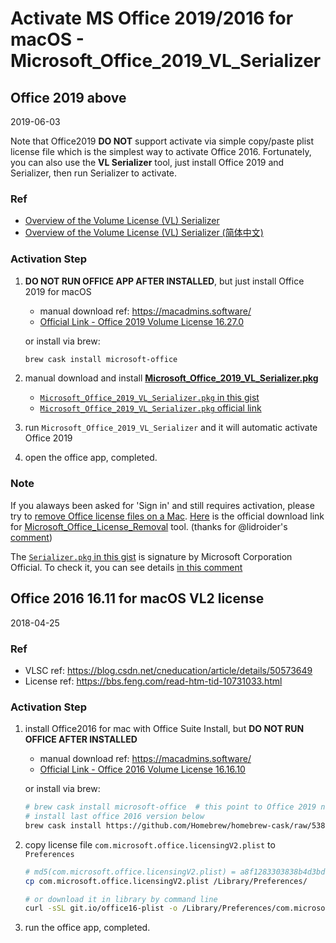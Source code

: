 # Activate MS Office 2019/2016 for macOS - Microsoft_Office_2019_VL_Serializer

## Office 2019 above

2019-06-03

Note that Office2019 **DO NOT** support activate via simple copy/paste plist license file which is the simplest way to activate Office 2016.
Fortunately, you can also use the **VL Serializer** tool, just install Office 2019 and Serializer, then run Serializer to activate.

### Ref

- [Overview of the Volume License (VL) Serializer](https://docs.microsoft.com/en-us/deployoffice/mac/volume-license-serializer)
- [Overview of the Volume License (VL) Serializer (简体中文)](https://docs.microsoft.com/zh-cn/deployoffice/mac/volume-license-serializer)



### Activation Step

1. **DO NOT RUN OFFICE APP AFTER INSTALLED**, but just install Office 2019 for macOS

   - manual download ref: https://macadmins.software/
   - [Official Link - Office 2019 Volume License 16.27.0](https://go.microsoft.com/fwlink/?linkid=525133)

   or install via brew:

   ```bash
   brew cask install microsoft-office
   ```

2. manual download and install [**Microsoft_Office_2019_VL_Serializer.pkg**](https://gist.github.com/zthxxx/9ddc171d00df98cbf8b4b0d8469ce90a#file-microsoft_office_2019_vl_serializer-pkg)

   - [`Microsoft_Office_2019_VL_Serializer.pkg` in this gist](https://gist.github.com/zthxxx/9ddc171d00df98cbf8b4b0d8469ce90a/raw/Microsoft_Office_2019_VL_Serializer.pkg)
   - [`Microsoft_Office_2019_VL_Serializer.pkg` official link]( https://www.microsoft.com/licensing/servicecenter)

3. run `Microsoft_Office_2019_VL_Serializer` and it will automatic activate Office 2019

4. open the office app, completed.


### Note

If you alaways been asked for 'Sign in' and still requires activation, please try to [remove Office license files on a Mac](https://support.office.com/en-us/article/how-to-remove-office-license-files-on-a-mac-b032c0f6-a431-4dad-83a9-6b727c03b193).
[Here](https://go.microsoft.com/fwlink/?linkid=849815) is the official download link for [Microsoft_Office_License_Removal](https://go.microsoft.com/fwlink/?linkid=849815) tool. (thanks for @lidroider's [comment](https://gist.github.com/zthxxx/9ddc171d00df98cbf8b4b0d8469ce90a#gistcomment-3070164))

The [`Serializer.pkg` in this gist](https://gist.github.com/zthxxx/9ddc171d00df98cbf8b4b0d8469ce90a/raw/Microsoft_Office_2019_VL_Serializer.pkg) is signature by Microsoft Corporation Official.
To check it, you can see details [in this comment](https://gist.github.com/zthxxx/9ddc171d00df98cbf8b4b0d8469ce90a#gistcomment-3004329)


## Office 2016 16.11 for macOS VL2 license

2018-04-25

### Ref

- VLSC ref: https://blog.csdn.net/cneducation/article/details/50573649
- License ref: https://bbs.feng.com/read-htm-tid-10731033.html

### Activation Step

1. install Office2016 for mac with Office Suite Install, but **DO NOT RUN OFFICE AFTER INSTALLED**
   - manual download ref: https://macadmins.software/
   - [Official Link - Office 2016 Volume License 16.16.10](https://go.microsoft.com/fwlink/?linkid=871743)

    or install via brew:

    ```bash
    # brew cask install microsoft-office  # this point to Office 2019 now
    # install last office 2016 version below
    brew cask install https://github.com/Homebrew/homebrew-cask/raw/538c7cf34c085e3bb4fdac36f6370ded87930036/Casks/microsoft-office.rb
    ```

2. copy license file `com.microsoft.office.licensingV2.plist` to `Preferences`

    ```bash
    # md5(com.microsoft.office.licensingV2.plist) = a8f1283303838b4d3bd943775e463239
    cp com.microsoft.office.licensingV2.plist /Library/Preferences/

    # or download it in library by command line
    curl -sSL git.io/office16-plist -o /Library/Preferences/com.microsoft.office.licensingV2.plist
    ```

3. run the office app, completed.


